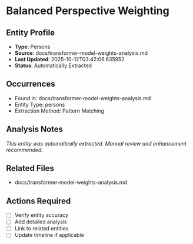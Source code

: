 # Balanced Perspective Weighting

## Entity Profile
- **Type**: Persons
- **Source**: docs/transformer-model-weights-analysis.md
- **Last Updated**: 2025-10-12T03:42:06.635952
- **Status**: Automatically Extracted

## Occurrences
- Found in: docs/transformer-model-weights-analysis.md
- Entity Type: persons
- Extraction Method: Pattern Matching

## Analysis Notes
*This entity was automatically extracted. Manual review and enhancement recommended.*

## Related Files
- docs/transformer-model-weights-analysis.md

## Actions Required
- [ ] Verify entity accuracy
- [ ] Add detailed analysis
- [ ] Link to related entities
- [ ] Update timeline if applicable
